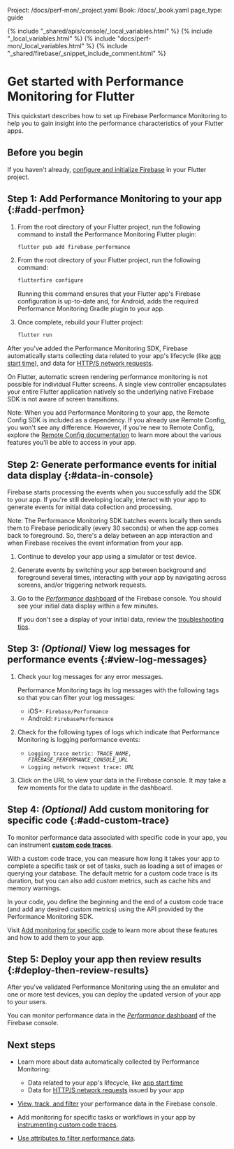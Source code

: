 Project: /docs/perf-mon/_project.yaml
Book: /docs/_book.yaml
page_type: guide

{% include "_shared/apis/console/_local_variables.html" %}
{% include "_local_variables.html" %}
{% include "docs/perf-mon/_local_variables.html" %}
{% include "_shared/firebase/_snippet_include_comment.html" %}

<link rel="stylesheet" type="text/css" href="/styles/docs.css" />

# Get started with Performance Monitoring for Flutter

This quickstart describes how to set up Firebase Performance Monitoring to help
you to gain insight into the performance characteristics of your Flutter apps.


## Before you begin

If you haven't already,
[configure and initialize Firebase](/docs/flutter/setup) in your Flutter
project.

## **Step 1**: Add Performance Monitoring to your app {:#add-perfmon}

1.  From the root directory of your Flutter project, run the following
    command to install the Performance Monitoring Flutter plugin:

    ```sh {: .devsite-terminal .devsite-click-to-copy data-terminal-prefix="your-flutter-proj$ " }
    flutter pub add firebase_performance
    ```

1.  From the root directory of your Flutter project, run the following command:

    ```sh {: .devsite-terminal .devsite-click-to-copy data-terminal-prefix="your-flutter-proj$ " }
    flutterfire configure
    ```

    Running this command ensures that your Flutter app's Firebase configuration
    is up-to-date and, for Android, adds the required Performance Monitoring
    Gradle plugin to your app.

1.  Once complete, rebuild your Flutter project:

    ```sh {: .devsite-terminal .devsite-click-to-copy data-terminal-prefix="your-flutter-proj$ " }
    flutter run
    ```

After you've added the Performance Monitoring SDK, Firebase automatically starts collecting
data related to your app's lifecycle (like
[app start time](/docs/perf-mon/app-start-foreground-background-traces)), and
data for [HTTP/S network requests](/docs/perf-mon/network-traces).

On Flutter, automatic screen rendering performance monitoring is not possible
for individual Flutter screens. A single view controller encapsulates your
entire Flutter application natively so the underlying native Firebase SDK is
not aware of screen transitions.

Note: When you add Performance Monitoring to your app, the Remote Config SDK is
included as a dependency. If you already use Remote Config, you won't see
any difference. However, if you're new to Remote Config, explore the
[Remote Config documentation](/docs/remote-config) to learn more
about the various features you'll be able to access in your app.


## **Step 2**: Generate performance events for initial data display {:#data-in-console}

Firebase starts processing the events when you successfully add the SDK to your
app. If you're still developing locally, interact with your app to generate
events for initial data collection and processing.

Note: The Performance Monitoring SDK batches events locally then sends them to Firebase
periodically (every 30 seconds) or when the app comes back to foreground. So,
there's a delay between an app interaction and when Firebase receives the event
information from your app.

1.  Continue to develop your app using a simulator or test device.

1.  Generate events by switching your app between background and foreground
    several times, interacting with your app by navigating across screens,
    and/or triggering network requests.

1.  Go to the [_Performance_ dashboard](//console.firebase.google.com/project/_/performance)
    of the Firebase console. You should see your initial data display within
    a few minutes.

    If you don't see a display of your initial data, review the [troubleshooting
    tips](/docs/perf-mon/troubleshooting?platform=ios#sdk-detected-no-data).


## **Step 3**: _(Optional)_ View log messages for performance events {:#view-log-messages}

1.  Check your log messages for any error messages.

    Performance Monitoring tags its log messages with the following tags so that
    you can filter your log messages:

    * iOS+: `Firebase/Performance`
    * Android: `FirebasePerformance`

1.  Check for the following types of logs which indicate that Performance Monitoring is
    logging performance events:

      * <code>Logging trace metric: <var>TRACE_NAME</var>, <var>FIREBASE_PERFORMANCE_CONSOLE_URL</var></code>
      * <code>Logging network request trace: <var>URL</var></code>

1. Click on the URL to view your data in the Firebase console. It may take a few
   moments for the data to update in the dashboard.

## **Step 4**: _(Optional)_ Add custom monitoring for specific code {:#add-custom-trace}

To monitor performance data associated with specific code in your app, you can
instrument [**custom code traces**](/docs/perf-mon/custom-code-traces?platform=flutter).

With a custom code trace, you can measure how long it takes your app to complete
a specific task or set of tasks, such as loading a set of images or querying
your database. The default metric for a custom code trace is its duration, but
you can also add custom metrics, such as cache hits and memory warnings.

In your code, you define the beginning and the end of a custom code trace (and
add any desired custom metrics) using the API provided by the Performance Monitoring SDK.

Visit [Add monitoring for specific code](/docs/perf-mon/custom-code-traces?platform=flutter)
to learn more about these features and how to add them to your app.

## **Step 5**: Deploy your app then review results {:#deploy-then-review-results}

After you've validated Performance Monitoring using the an emulator and one or more
test devices, you can deploy the updated version of your app to your users.

You can monitor performance data in the
[_Performance_ dashboard](//console.firebase.google.com/project/_/performance)
of the Firebase console.


## Next steps

* Learn more about data automatically collected by Performance Monitoring:

  * Data related to your app's lifecycle, like
    [app start time](/docs/perf-mon/app-start-foreground-background-traces)
  * Data for [HTTP/S network requests](/docs/perf-mon/network-traces) issued
    by your app

* [View, track, and filter](/docs/perf-mon/console) your
  performance data in the Firebase console.

* Add monitoring for specific tasks or workflows in your app by
  [instrumenting custom code traces](/docs/perf-mon/custom-code-traces?platform=flutter).

* [Use attributes to filter performance data](/docs/perf-mon/attributes).

